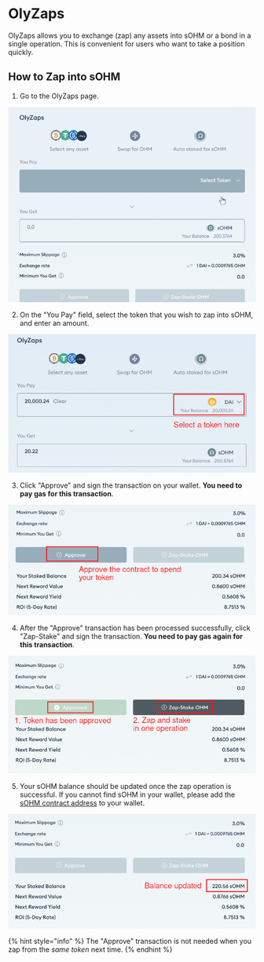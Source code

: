 # OlyZaps

OlyZaps allows you to exchange (zap) any assets into sOHM or a bond in a single
operation. This is convenient for users who want to take a position quickly.

## How to Zap into sOHM

1. Go to the OlyZaps page.

![OlyZaps page](../.gitbook/assets/using-the-website/olyzaps/main.png)

2. On the "You Pay" field, select the token that you wish to zap into sOHM, and
enter an amount.

![Select a token](../.gitbook/assets/using-the-website/olyzaps/select_token.png)

3. Click "Approve" and sign the transaction on your wallet. **You need to pay gas
for this transaction**.

![Token approval](../.gitbook/assets/using-the-website/olyzaps/approve.png)

4. After the "Approve" transaction has been processed successfully, click "Zap-Stake"
and sign the transaction. **You need to pay gas again for this transaction**.

![Zap and stake](../.gitbook/assets/using-the-website/olyzaps/zap.png)

5. Your sOHM balance should be updated once the zap operation is successful. If
you cannot find sOHM in your wallet, please add the [sOHM contract address](../contracts/tokens.md#sohm)
to your wallet.

![Balance is updated](../.gitbook/assets/using-the-website/olyzaps/balance.png)

{% hint style="info" %}
The "Approve" transaction is not needed when you zap from the *same token* next
time.
{% endhint %}
